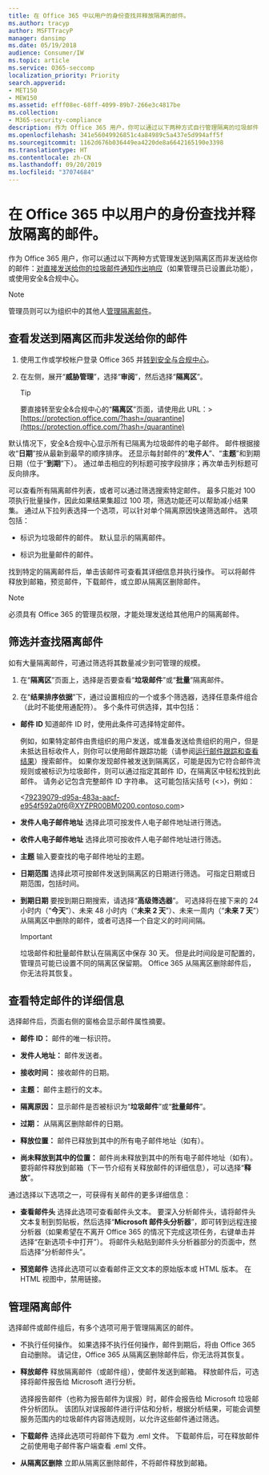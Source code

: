 ```yaml
---
title: 在 Office 365 中以用户的身份查找并释放隔离的邮件。
ms.author: tracyp
author: MSFTTracyP
manager: dansimp
ms.date: 05/19/2018
audience: Consumer/IW
ms.topic: article
ms.service: O365-seccomp
localization_priority: Priority
search.appverid:
- MET150
- MEW150
ms.assetid: efff08ec-68ff-4099-89b7-266e3c4817be
ms.collection:
- M365-security-compliance
description: 作为 Office 365 用户，你可以通过以下两种方式自行管理隔离的垃圾邮件：对直接发送给你的垃圾邮件通知作出响应（如果管理员已设置此功能），或使用安全&amp;合规中心的垃圾邮件隔离功能。
ms.openlocfilehash: 341e56049926851c4a84989c5a437e5d994aff5f
ms.sourcegitcommit: 1162d676b036449ea4220de8a6642165190e3398
ms.translationtype: HT
ms.contentlocale: zh-CN
ms.lasthandoff: 09/20/2019
ms.locfileid: "37074684"
---
```

# <a name="find-and-release-quarantined-messages-as-a-user-in-office-365"></a>在 Office 365 中以用户的身份查找并释放隔离的邮件。

作为 Office 365 用户，你可以通过以下两种方式管理发送到隔离区而非发送给你的邮件：[对直接发送给你的垃圾邮件通知作出响应](use-spam-notifications-to-release-and-report-quarantined-messages.md)（如果管理员已设置此功能），或使用安全&amp;合规中心。 
  
> [!NOTE]
> 管理员则可以为组织中的其他人[管理隔离邮件](manage-quarantined-messages-and-files.md)。 
  
## <a name="view-messages-that-were-sent-to-quarantine-instead-of-to-you"></a>查看发送到隔离区而非发送给你的邮件

1. 使用工作或学校帐户登录 Office 365 并[转到安全与合规中心](../../compliance/go-to-the-securitycompliance-center.md)。 
    
2. 在左侧，展开“**威胁管理**”，选择“**审阅**”，然后选择“**隔离区**”。
    
    > [!TIP]
    > 要直接转至安全&amp;合规中心的“**隔离区**”页面，请使用此 URL：> [https://protection.office.com/?hash=/quarantine](https://protection.office.com/?hash=/quarantine)
  
默认情况下，安全&amp;合规中心显示所有已隔离为垃圾邮件的电子邮件。 邮件根据接收“**日期**”按从最新到最早的顺序排序。 还显示每封邮件的“**发件人**”、“**主题**”和到期日期（位于“**到期**”下）。 通过单击相应的列标题可按字段排序；再次单击列标题可反向排序。 
  
可以查看所有隔离邮件列表，或者可以通过筛选搜索特定邮件。 最多只能对 100 项执行批量操作，因此如果结果集超过 100 项，筛选功能还可以帮助减小结果集。 通过从下拉列表选择一个选项，可以针对单个隔离原因快速筛选邮件。 选项包括：
  
- 标识为垃圾邮件的邮件。 默认显示的隔离邮件。
    
- 标识为批量邮件的邮件。
    
找到特定的隔离邮件后，单击该邮件可查看其详细信息并执行操作。 可以将邮件释放到邮箱，预览邮件，下载邮件，或立即从隔离区删除邮件。
  
> [!NOTE]
> 必须具有 Office 365 的管理员权限，才能处理发送给其他用户的隔离邮件。 
  
## <a name="to-filter-and-find-quarantined-messages"></a>筛选并查找隔离邮件

如有大量隔离邮件，可通过筛选将其数量减少到可管理的规模。
  
1. 在“**隔离区**”页面上，选择是否要查看“**垃圾邮件**”或“**批量**”隔离邮件。 
    
2. 在“**结果排序依据**”下，通过设置相应的一个或多个筛选器，选择任意条件组合（此时不能使用通配符）。 多个条件可供选择，其中包括：
    
  - **邮件 ID** 知道邮件 ID 时，使用此条件可选择特定邮件。 
    
    例如，如果特定邮件由贵组织的用户发送，或准备发送给贵组织的用户，但是未抵达目标收件人，则你可以使用邮件跟踪功能（请参阅[运行邮件跟踪和查看结果](https://go.microsoft.com/fwlink/?LinkId=799737)）搜索邮件。 如果你发现邮件被发送到隔离区，可能是因为它符合邮件流规则或被标识为垃圾邮件，则可以通过指定其邮件 ID，在隔离区中轻松找到此邮件。 请务必记包含完整邮件 ID 字符串。 这可能包括尖括号 (\<\>)，例如：
    
    \<79239079-d95a-483a-aacf-e954f592a0f6@XYZPR00BM0200.contoso.com\>
    
  - **发件人电子邮件地址** 选择此项可按发件人电子邮件地址进行筛选。 
    
  - **收件人电子邮件地址** 选择此项可按收件人电子邮件地址进行筛选。 
    
  - **主题** 输入要查找的电子邮件地址的主题。 
    
  - **日期范围** 选择此项可按邮件发送到隔离区的日期进行筛选。 可指定日期或日期范围，包括时间。 
    
  - **到期日期** 要按到期日期搜索，请选择“**高级筛选器**”。 可选择将在接下来的 24 小时内（“**今天**”）、未来 48 小时内（“**未来 2 天**”）、未来一周内（“**未来 7 天**”）从隔离区中删除的邮件，或者可选择一个自定义的时间间隔。
    
    > [!IMPORTANT]
    > 垃圾邮件和批量邮件默认在隔离区中保存 30 天。 但是此时间段是可配置的，管理员可能已设置不同的隔离区保留期。 Office 365 从隔离区删除邮件后，你无法将其恢复。 
  
## <a name="view-details-for-a-specific-message"></a>查看特定邮件的详细信息

选择邮件后，页面右侧的窗格会显示邮件属性摘要。
  
- **邮件 ID：** 邮件的唯一标识符。 
    
- **发件人地址：** 邮件发送者。 
    
- **接收时间：** 接收邮件的日期。 
    
- **主题：** 邮件主题行的文本。 
    
- **隔离原因：** 显示邮件是否被标识为“**垃圾邮件**”或“**批量邮件**”。
    
- **过期：** 从隔离区删除邮件的日期。 
    
- **释放位置：** 邮件已释放到其中的所有电子邮件地址（如有）。 
    
- **尚未释放到其中的位置：** 邮件尚未释放到其中的所有电子邮件地址（如有）。 要将邮件释放到邮箱（下一节介绍有关释放邮件的详细信息），可以选择“**释放**”。 
    
通过选择以下选项之一，可获得有关邮件的更多详细信息：
  
- **查看邮件头** 选择此选项可查看邮件头文本。 要深入分析邮件头，请将邮件头文本复制到剪贴板，然后选择“**Microsoft 邮件头分析器**”，即可转到远程连接分析器（如果希望在不离开 Office 365 的情况下完成这项任务，右键单击并选择“在新选项卡中打开”）。 将邮件头粘贴到邮件头分析器部分的页面中，然后选择“分析邮件头”。 
    
- **预览邮件** 选择此选项可以查看邮件正文文本的原始版本或 HTML 版本。 在 HTML 视图中，禁用链接。 
    
## <a name="manage-your-quarantined-messages"></a>管理隔离邮件

选择邮件或邮件组后，有多个选项可用于管理隔离区的邮件。
  
- 不执行任何操作。 如果选择不执行任何操作，邮件到期后，将由 Office 365 自动删除。 请记住，Office 365 从隔离区删除邮件后，你无法将其恢复。
    
- **释放邮件** 释放隔离邮件（或邮件组），使邮件发送到邮箱。 释放邮件后，可选择将邮件报告给 Microsoft 进行分析。 
    
    选择报告邮件（也称为报告邮件为误报）时，邮件会报告给 Microsoft 垃圾邮件分析团队。 该团队对误报邮件进行评估和分析，根据分析结果，可能会调整服务范围内的垃圾邮件内容筛选规则，以允许这些邮件通过筛选。
    
- **下载邮件** 选择此选项可将邮件下载为 .eml 文件。 下载邮件后，可在释放邮件之前使用电子邮件客户端查看 .eml 文件。 
    
- **从隔离区删除** 立即从隔离区删除邮件，不将邮件释放到邮箱。 
    

